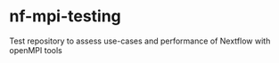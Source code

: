 # nf-mpi-testing
Test repository to assess use-cases and performance of Nextflow with openMPI tools
